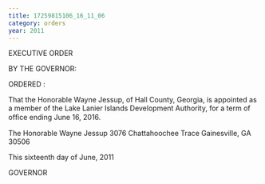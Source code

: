 ```yaml
---
title: 17259815106_16_11_06
category: orders
year: 2011
---
```

 

EXECUTIVE ORDER

BY THE GOVERNOR:

ORDERED :

That the Honorable Wayne Jessup, of Hall County, Georgia, is
appointed as a member of the Lake Lanier Islands Development
Authority, for a term of ofﬁce ending June 16, 2016.

The Honorable Wayne Jessup
3076 Chattahoochee Trace
Gainesville, GA 30506

This sixteenth day of June, 2011

GOVERNOR

